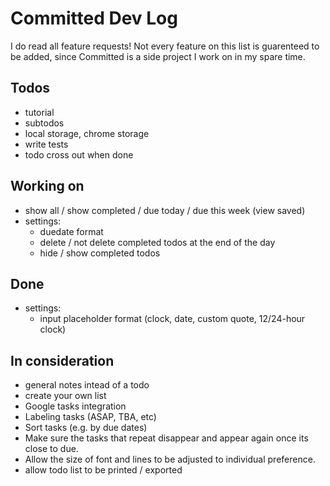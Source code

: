 # Committed Dev Log

I do read all feature requests! Not every feature on this list is guarenteed to be added, since Committed is a side project I work on in my spare time.

## Todos
- tutorial
- subtodos
- local storage, chrome storage
- write tests
- todo cross out when done

## Working on
- show all / show completed / due today / due this week (view saved)
- settings:
  - duedate format
  - delete / not delete completed todos at the end of the day
  - hide / show completed todos

## Done
- settings:
  - input placeholder format (clock, date, custom quote, 12/24-hour clock)

## In consideration
- general notes intead of a todo
- create your own list
- Google tasks integration
- Labeling tasks (ASAP, TBA, etc)
- Sort tasks (e.g. by due dates)
- Make sure the tasks that repeat disappear and appear again once its close to due.
- Allow the size of font and lines to be adjusted to individual preference.
- allow todo list to be printed / exported